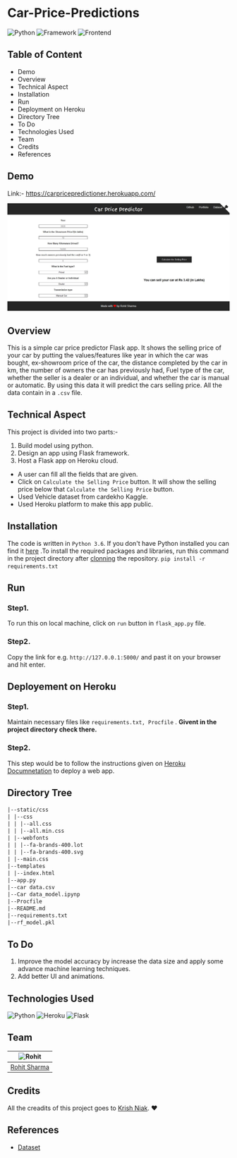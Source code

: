 # Car-Price-Predictions

![Python](https://img.shields.io/badge/Python-3.6-blueviolet)
![Framework](https://img.shields.io/badge/Framework-Flask-red)
![Frontend](https://img.shields.io/badge/Frontend-HTML%2FCSS-%23000)

## Table of Content
* Demo
* Overview
* Technical Aspect
* Installation
* Run
* Deployment on Heroku
* Directory Tree
* To Do
* Technologies Used
* Team
* Credits
* References

## Demo
Link:- https://carpricepredictioner.herokuapp.com/

![index_page](https://github.com/rs301378/Car-Price-Predictions/blob/master/car_price.JPG)

## Overview
This is a simple car price predictor Flask app. It shows the selling price of your car by putting the values/features like year in which the car was bought, ex-showroom price of the car, the distance completed by the car in km, the number of owners the car has previously had, Fuel type of the car, whether the seller is a dealer or an individual, and whether the car is manual or automatic. By using this data it will predict the cars selling price. All the data contain in a `.csv` file.
## Technical Aspect
This project is divided into two parts:-
1. Build model using python.
2. Design an app using Flask framework.
2. Host a Flask app on Heroku cloud.

  * A user can fill all the fields that are given.
  * Click on `Calculate the Selling Price` button. It will show the selling price below that `Calculate the Selling Price` button.
  * Used Vehicle  dataset from cardekho Kaggle.
  * Used Heroku platform to make this app public.
## Installation
The code is written in `Python 3.6`. If you don't have Python installed you can find it [here](https://www.python.org/downloads/ "install python") .To install the required packages and libraries, run this command in the project directory after [clonning](https://www.howtogeek.com/451360/how-to-clone-a-github-repository/ "cloning") the repository.
`pip install -r requirements.txt`
## Run
### Step1.
To run this on local machine, click on `run` button in `flask_app.py` file.
### Step2.
Copy the link for e.g. `http://127.0.0.1:5000/` and past it on your browser and hit enter.
## Deployement on Heroku
### Step1.
Maintain necessary files like `requirements.txt, Procfile` . **Givent in the project directory check there.**
### Step2. 
This step would be to follow the instructions given on [Heroku Documnetation](https://devcenter.heroku.com/categories/deployment "Heroku Documnetation") to deploy a web app.
## Directory Tree
```
|--static/css
| |--css
| | |--all.css
| | |--all.min.css
| |--webfonts
| | |--fa-brands-400.lot
| | |--fa-brands-400.svg
| |--main.css
|--templates
| |--index.html
|--app.py
|--car data.csv
|--Car data_model.ipynp
|--Procfile
|--README.md
|--requirements.txt
|--rf_model.pkl
```
## To Do
1. Improve the model accuracy by increase the data size and apply some advance machine learning techniques.
2. Add better UI and animations.
## Technologies Used
![Python](https://www.python.org/static/community_logos/python-logo-master-v3-TM.png)  ![Heroku](https://cdn.technologyadvice.com/wp-content/uploads/2019/09/Heroku-Logo-01-300x300.png)  ![Flask](https://miro.medium.com/max/438/1*0G5zu7CnXdMT9pGbYUTQLQ.png)  
## Team
| ![Rohit](https://avatars1.githubusercontent.com/u/35064155?s=60&v=4) |
| -------------------------------------------------------------------- |
| [Rohit Sharma](https://github.com/rs301378/)
## Credits
All the creadits of this project goes to [Krish Niak](https://github.com/krishnaik06 "Krish Niak"). :heart:
## References
 * [Dataset](https://www.kaggle.com/nehalbirla/vehicle-dataset-from-cardekho "Dataset")
